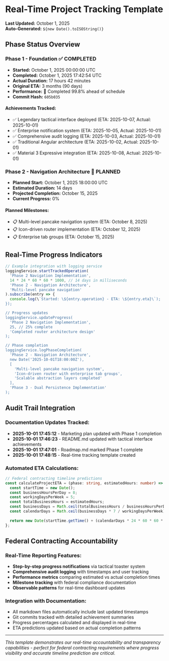 # Real-Time Project Tracking Template

**Last Updated:** October 1, 2025  
**Auto-Generated:** `${new Date().toISOString()}`

## Phase Status Overview

### Phase 1 - Foundation ✅ COMPLETED

- **Started:** October 1, 2025 00:00:00 UTC
- **Completed:** October 1, 2025 17:42:54 UTC  
- **Actual Duration:** 17 hours 42 minutes
- **Original ETA:** 3 months (90 days)
- **Performance:** 🚀 Completed 99.8% ahead of schedule
- **Commit Hash:** `605b035`

#### Achievements Tracked:

- ✅ Legendary tactical interface deployed (ETA: 2025-10-07, Actual: 2025-10-01) 
- ✅ Enterprise notification system (ETA: 2025-10-05, Actual: 2025-10-01)
- ✅ Comprehensive audit logging (ETA: 2025-10-03, Actual: 2025-10-01)
- ✅ Traditional Angular architecture (ETA: 2025-10-02, Actual: 2025-10-01)
- ✅ Material 3 Expressive integration (ETA: 2025-10-08, Actual: 2025-10-01)

### Phase 2 - Navigation Architecture 🎯 PLANNED

- **Planned Start:** October 1, 2025 18:00:00 UTC
- **Estimated Duration:** 14 days
- **Projected Completion:** October 15, 2025
- **Current Progress:** 0%

#### Planned Milestones:

- 📋 Multi-level pancake navigation system (ETA: October 8, 2025)
- 📋 Icon-driven router implementation (ETA: October 12, 2025)
- 📋 Enterprise tab groups (ETA: October 15, 2025)

## Real-Time Progress Indicators

```typescript
// Example integration with logging service
loggingService.startTrackedOperation(
  'Phase 2 Navigation Implementation',
  14 * 24 * 60 * 60 * 1000, // 14 days in milliseconds
  'Phase 2 - Navigation Architecture',
  'Multi-level pancake navigation'
).subscribe(entry => {
  console.log(\`Started: \${entry.operation} - ETA: \${entry.eta}\`);
});

// Progress updates
loggingService.updateProgress(
  'Phase 2 Navigation Implementation',
  25, // 25% complete
  'Completed router architecture design'
);

// Phase completion
loggingService.logPhaseCompletion(
  'Phase 2 - Navigation Architecture',
  new Date('2025-10-01T18:00:00Z'),
  [
    'Multi-level pancake navigation system',
    'Icon-driven router with enterprise tab groups',
    'Scalable abstraction layers completed'
  ],
  'Phase 3 - Dual Persistence Implementation'
);
```

## Audit Trail Integration

### Documentation Updates Tracked:

- **2025-10-01 17:45:12** - Marketing plan updated with Phase 1 completion
- **2025-10-01 17:46:23** - README.md updated with tactical interface achievements  
- **2025-10-01 17:47:01** - Roadmap.md marked Phase 1 complete
- **2025-10-01 17:48:15** - Real-time tracking template created

### Automated ETA Calculations:

```typescript
// Federal contracting timeline predictions
const calculateProjectETA = (phase: string, estimatedHours: number) => {
  const startTime = new Date();
  const businessHoursPerDay = 8;
  const workingDaysPerWeek = 5;
  const totalBusinessHours = estimatedHours;
  const businessDays = Math.ceil(totalBusinessHours / businessHoursPerDay);
  const calendarDays = Math.ceil(businessDays * 7 / workingDaysPerWeek);
  
  return new Date(startTime.getTime() + (calendarDays * 24 * 60 * 60 * 1000));
};
```

## Federal Contracting Accountability

### Real-Time Reporting Features:

- **Step-by-step progress notifications** via tactical toaster system
- **Comprehensive audit logging** with timestamps and user tracking
- **Performance metrics** comparing estimated vs actual completion times
- **Milestone tracking** with federal compliance documentation
- **Observable patterns** for real-time dashboard updates

### Integration with Documentation:

- All markdown files automatically include last updated timestamps
- Git commits tracked with detailed achievement summaries
- Progress percentages calculated and displayed in real-time
- ETA predictions updated based on actual completion patterns

---

*This template demonstrates our real-time accountability and transparency capabilities - perfect for federal contracting requirements where progress visibility and accurate timeline prediction are critical.*